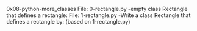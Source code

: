 0x08-python-more_classes
File: 0-rectangle.py -empty class Rectangle that defines a rectangle:
File: 1-rectangle.py -Write a class Rectangle that defines a rectangle by: (based on 1-rectangle.py)
